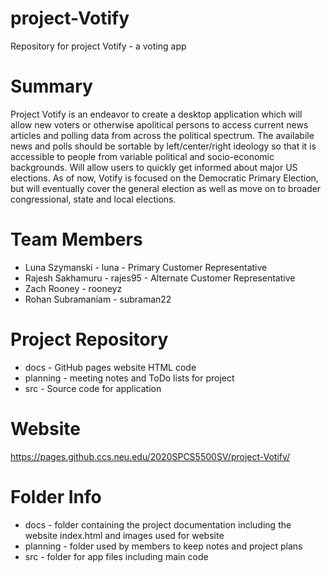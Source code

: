 # project-Votify
Repository for project Votify - a voting app
# Summary
Project Votify is an endeavor to create a desktop application which will allow new voters or otherwise apolitical persons to access current news articles and polling data from across the political spectrum. The availabile news and polls should be sortable by left/center/right ideology so that it is accessible to people from variable political and socio-economic backgrounds. Will allow users to quickly get informed about major US elections. As of now, Votify is focused on the Democratic Primary Election, but will eventually cover the general election as well as move on to broader congressional, state and local elections.
# Team Members
* Luna Szymanski - luna - Primary Customer Representative
* Rajesh Sakhamuru - rajes95 - Alternate Customer Representative
* Zach Rooney - rooneyz
* Rohan Subramaniam - subraman22
# Project Repository
* docs - GitHub pages website HTML code
* planning - meeting notes and ToDo lists for project
* src - Source code for application
# Website
https://pages.github.ccs.neu.edu/2020SPCS5500SV/project-Votify/ 
# Folder Info
* docs - folder containing the project documentation including the website index.html and images used for website
* planning - folder used by members to keep notes and project plans
* src - folder for app files including main code
